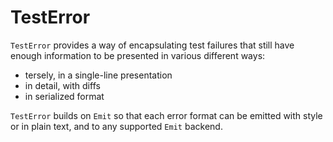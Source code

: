 # TestError

`TestError` provides a way of encapsulating test failures that still have enough information to be presented in various different ways:

- tersely, in a single-line presentation
- in detail, with diffs
- in serialized format

`TestError` builds on `Emit` so that each error format can be emitted with style or in plain text, and to any supported `Emit` backend.